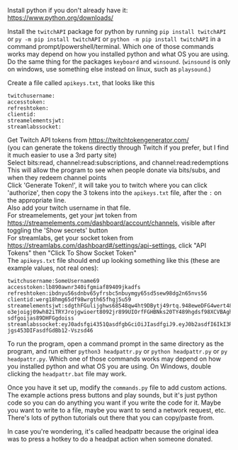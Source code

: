 Install python if you don't already have it: https://www.python.org/downloads/

Install the `twitchAPI` package for python by running `pip install twitchAPI` or `py -m pip install twitchAPI` or `python -m pip install twitchAPI` in a command prompt/powershell/terminal. Which one of those commands works may depend on how you installed python and what OS you are using.  
Do the same thing for the packages `keyboard` and `winsound`. (`winsound` is only on windows, use something else instead on linux, such as `playsound`.)

Create a file called `apikeys.txt`, that looks like this
```
twitchusername:
accesstoken:
refreshtoken:
clientid:
streamelementsjwt:
streamlabssocket:
```
Get Twitch API tokens from https://twitchtokengenerator.com/  
(you can generate the tokens directly through Twitch if you prefer, but I find it much easier to use a 3rd party site)  
Select bits:read, channel:read:subscriptions, and channel:read:redemptions  
This will allow the program to see when people donate via bits/subs, and when they redeem channel points  
Click 'Generate Token!', it will take you to twitch where you can click 'authorize', then copy the 3 tokens into the `apikeys.txt` file, after the `:` on the appropriate line.  
Also add your twitch username in that file.  
For streamelements, get your jwt token from https://streamelements.com/dashboard/account/channels, visible after toggling the 'Show secrets' button  
For streamlabs, get your socket token from https://streamlabs.com/dashboard#/settings/api-settings, click "API Tokens" then "Click To Show Socket Token"  
The `apikeys.txt` file should end up looking something like this (these are example values, not real ones):
```
twitchusername:SomeUsername69
accesstoken:lb890awnr340ifgmiaf89409jkadfs
refreshtoken:ibdnyu56sdnbv65yfrsbc5nbuymgy65sd5sew98dg2n65nvs56
clientid:werg18hmg65df98wrgth65fhgj5u59
streamelementsjwt:sdgthFGulijghws68548qw4ht9DBytj49rtq.948eweDFG4wert48y4tuy84er98wASDFrqw489th4djhuyDFSGy545j9sdjm0a90-o3ejoigj09wh82iTRYJrojgwioert8092jr899UIOrfFGHBNks20TY489hgdsf98XCVBAghfdlgkjaSBNVjhdflkddfahsgjaCVBho4879dfbgjhkfdhasdfgsbDFGH0hjf6h98idsjkdhfghjsdf5dfgsqwre6eytr5ytuiofghj6vdhfiug93ZXVCiundfg97hasdfgSDFG4hd9fgh9h.9fgd78ySDHSDFGg4oidsj-sdfgoijas89DHFGgdoiss
streamlabssocket:eyJ0adsfgi4351QasdfgbGciOiJIasdfgiJ9.eyJ0b2asdfI6IkI3Ras768Q2NTE4NSDGIFOUJKBDIiwicmVh345vbsdfhsdofgVlLCJwSID435FIUOJhc3RlciI6dHJ1hsgf783ddHViZV9pZCIAOFSJIUDuND378WZuSGhPsdfhgWZ1523LQSJ9.d453INFJF1jf354-jgs453DIFasdfGdBb12-Vszsd46
```

To run the program, open a command prompt in the same directory as the program, and run either `python3 headpattr.py` or `python headpattr.py` or `py headpattr.py`. Which one of those commands works may depend on how you installed python and what OS you are using. On Windows, double clicking the `headpattr.bat` file may work.

Once you have it set up, modify the `commands.py` file to add custom actions. The example actions press buttons and play sounds, but it's just python code so you can do anything you want if you write the code for it. Maybe you want to write to a file, maybe you want to send a network request, etc. There's lots of python tutorials out there that you can copy/paste from.

In case you're wondering, it's called headpattr because the original idea was to press a hotkey to do a headpat action when someone donated.
